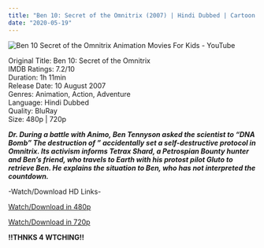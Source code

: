 ```yaml
---
title: "Ben 10: Secret of the Omnitrix (2007) | Hindi Dubbed | Cartoon Network India"
date: "2020-05-19"
---
```


![Ben 10 Secret of the Omnitrix Animation Movies For Kids - YouTube](https://i.ytimg.com/vi/GciCf2qgDxw/maxresdefault.jpg)

Original Title: Ben 10: Secret of the Omnitrix  
IMDB Ratings: 7.2/10  
Duration: 1h 11min  
Release Date: 10 August 2007  
Genres: Animation, Action, Adventure  
Language: Hindi Dubbed  
Quality: BluRay  
Size: 480p | 720p

  

**_Dr. During a battle with Animo, Ben Tennyson asked the scientist to “DNA Bomb” The destruction of ” accidentally set a self-destructive protocol in Omnitrix. Its activism informs Tetrax Shard, a Petrospian Bounty hunter and Ben’s friend, who travels to Earth with his protost pilot Gluto to retrieve Ben. He explains the situation to Ben, who has not interpreted the countdown._**

\-Watch/Download HD Links-

[Watch/Download in 480p](http://raboninco.com/eMAY)

[Watch/Download in 720p](http://raboninco.com/eMBe)

**!!THNKS 4 WTCHING!!**
